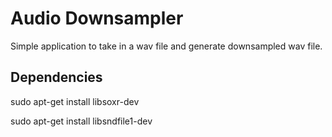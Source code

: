 
# Audio Downsampler
Simple application to take in a wav file and generate downsampled wav file.

## Dependencies
sudo apt-get install libsoxr-dev

sudo apt-get install libsndfile1-dev
